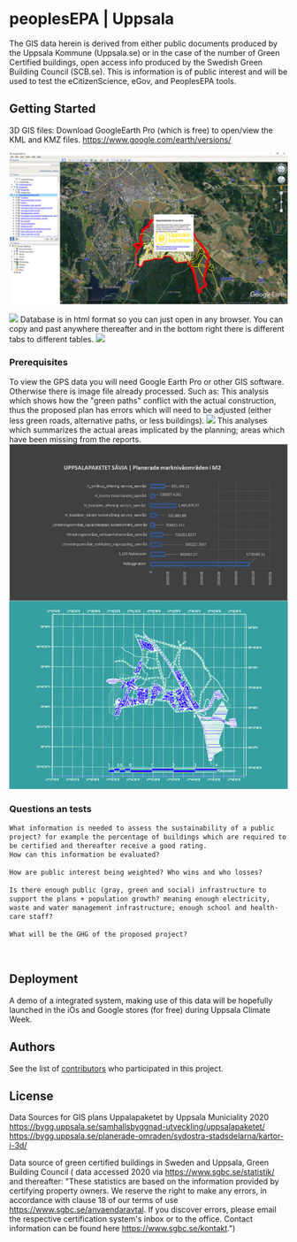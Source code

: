 # peoplesEPA | Uppsala 

The GIS data herein is derived from either public documents produced by the Uppsala Kommune (Uppsala.se) or in the case of the number of Green Certified buildings, open access info produced by the Swedish Green Building Council (SCB.se). This is information is of public interest and will be used to test the eCitizenScience, eGov, and PeoplesEPA  tools.

## Getting Started
3D GIS files:
Download GoogleEarth Pro (which is free) to open/view the KML and KMZ files. https://www.google.com/earth/versions/

![](eGov_climateTEST/Uppsala_SE/google%20earth%20image%20preview%20of%20Uppsala%20Kommune%20.jpg)

![](eGov_climateTEST/Uppsala_SE/Uppsalapaketet%20closeup%203Djpg.jpg)
Database is in html format so you can just open in any browser. You can copy and past anywhere thereafter and in the bottom right there is different tabs to different tables. 
![](Uppsala_SE/using%20the%20html%20db%20of%20green%20buildings.jpg)
### Prerequisites

To view the GPS data you will need Google Earth Pro or other GIS software. Otherwise there is image file already processed. Such as:
This analysis which shows how the "green paths" conflict with the actual construction, thus the proposed plan has errors which will need to be adjusted (either less green roads, alternative paths, or less buildings). 
![](eGov_climateTEST/Uppsala_SE/UPPSALA%20PLANS%20FOR%20SÄVJA%20GREEN%20PATHS%20CRASH%20INTO%2020%20BUILDINGS%20lowres.jpg)
This analyses which summarizes the actual areas implicated by the planning; areas which have been missing from the reports. 
![](eGov_climateTEST/Uppsala_SE/SAVJAm2.jpg)

### Questions an tests


```
What information is needed to assess the sustainability of a public project? for example the percentage of buildings which are required to be certified and thereafter receive a good rating. 
How can this information be evaluated?

How are public interest being weighted? Who wins and who losses?

Is there enough public (gray, green and social) infrastructure to support the plans + population growth? meaning enough electricity, waste and water management infrastructure; enough school and health-care staff? 

What will be the GHG of the proposed project?



```

## Deployment

A demo of a integrated system, making use of this data will be hopefully launched in the iOs and Google stores (for free) during Uppsala Climate Week.


## Authors

See the list of [contributors](https://github.com/EthosandLelou/peoplesEPA/contributors) who participated in this project.

## License

Data Sources for GIS plans Uppalapaketet by Uppsala Municiality 2020 https://bygg.uppsala.se/samhallsbyggnad-utveckling/uppsalapaketet/ https://bygg.uppsala.se/planerade-omraden/sydostra-stadsdelarna/kartor-i-3d/

Data source of green certified buildings in Sweden and Uppsala, Green Building Council ( data accessed 2020 via https://www.sgbc.se/statistik/ and thereafter: "These statistics are based on the information provided by certifying property owners. We reserve the right to make any errors, in accordance with clause 18 of our terms of use https://www.sgbc.se/anvaendaravtal. If you discover errors, please email the respective certification system's inbox or to the office. Contact information can be found here https://www.sgbc.se/kontakt.")  

